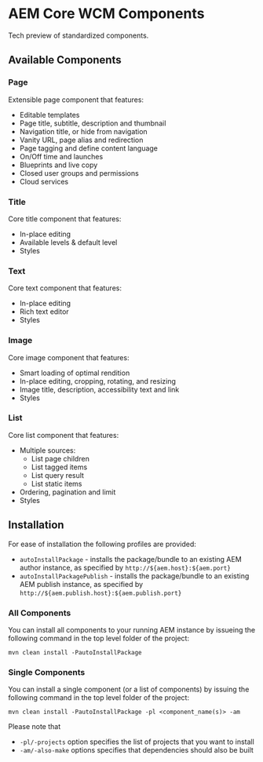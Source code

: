 # AEM Core WCM Components

Tech preview of standardized components.

## Available Components

### Page

Extensible page component that features:
* Editable templates
* Page title, subtitle, description and thumbnail
* Navigation title, or hide from navigation
* Vanity URL, page alias and redirection
* Page tagging and define content language
* On/Off time and launches
* Blueprints and live copy
* Closed user groups and permissions
* Cloud services

### Title

Core title component that features:
* In-place editing
* Available levels & default level
* Styles

### Text

Core text component that features:
* In-place editing
* Rich text editor
* Styles

### Image

Core image component that features:
* Smart loading of optimal rendition
* In-place editing, cropping, rotating, and resizing
* Image title, description, accessibility text and link
* Styles

### List

Core list component that features:
* Multiple sources:
  * List page children
  * List tagged items
  * List query result
  * List static items
* Ordering, pagination and limit
* Styles

## Installation

For ease of installation the following profiles are provided:

 * ``autoInstallPackage`` - installs the package/bundle to an existing AEM author instance, as specified by ``http://${aem.host}:${aem.port}``
 * ``autoInstallPackagePublish`` - installs the package/bundle to an existing AEM publish instance, as specified by ``http://${aem.publish.host}:${aem.publish.port}``

### All Components

You can install all components to your running AEM instance by issueing the following command in the top level folder of the project:

    mvn clean install -PautoInstallPackage
    
### Single Components

You can install a single component (or a list of components) by issuing the following command in the top level folder of the project:

    mvn clean install -PautoInstallPackage -pl <component_name(s)> -am

Please note that

 * ``-pl/-projects`` option specifies the list of projects that you want to install
 * ``-am/-also-make`` options specifies that dependencies should also be built
